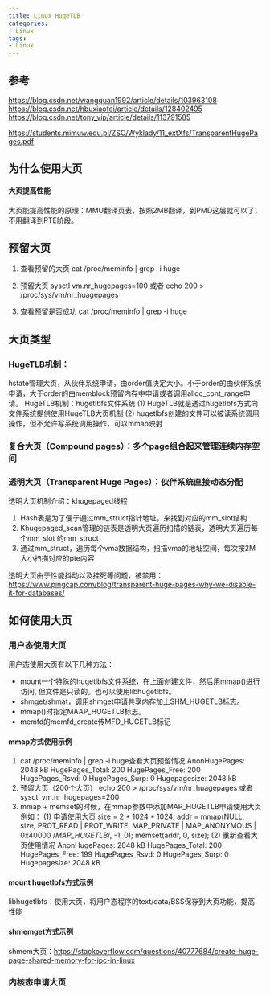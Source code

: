```yaml
---
title: Linux HugeTLB
categories: 
- Linux
tags:
- Linux
---
```


## 参考
https://blog.csdn.net/wangquan1992/article/details/103963108
https://blog.csdn.net/hbuxiaofei/article/details/128402495
https://blog.csdn.net/tony_vip/article/details/113791585

https://students.mimuw.edu.pl/ZSO/Wyklady/11_extXfs/TransparentHugePages.pdf

## 为什么使用大页   
#### 大页提高性能
大页能提高性能的原理：MMU翻译页表，按照2MB翻译，到PMD这层就可以了，不用翻译到PTE阶段。

## 预留大页
1. 查看预留的大页
cat /proc/meminfo | grep -i huge
2. 预留大页
sysctl vm.nr_hugepages=100
或者
echo 200 > /proc/sys/vm/nr_huagepages

4. 查看预留是否成功
cat /proc/meminfo | grep -i huge

## 大页类型
### HugeTLB机制： 
   hstate管理大页，从伙伴系统申请，由order值决定大小。小于order的由伙伴系统申请，大于order的由memblock预留内存中申请或者调用alloc_cont_range申请。
   HugeTLB机制：hugetlbfs文件系统
   (1) HugeTLB就是透过hugetlbfs方式向文件系统提供使用HugeTLB大页机制
   (2) hugetlbfs创建的文件可以被读系统调用操作，但不允许写系统调用操作，可以mmap映射

### 复合大页（Compound pages）：多个page组合起来管理连续内存空间
### 透明大页（Transparent Huge Pages）：伙伴系统直接动态分配
   透明大页机制介绍：khugepaged线程
   1) Hash表是为了便于通过mm_struct指针地址，来找到对应的mm_slot结构
   2) Khugepaged_scan管理的链表是透明大页遍历扫描的链表，透明大页遍历每个mm_slot 的mm_struct
   3) 通过mm_struct，遍历每个vma数据结构，扫描vma的地址空间，每次按2M大小扫描对应的pte内容

透明大页由于性能抖动以及挂死等问题，被禁用：
https://www.pingcap.com/blog/transparent-huge-pages-why-we-disable-it-for-databases/

## 如何使用大页
### 用户态使用大页
   用户态使用大页有以下几种方法：
   - mount一个特殊的hugetlbfs文件系统，在上面创建文件，然后用mmap()进行访问, 但文件是只读的。也可以使用libhugetlbfs。
   - shmget/shmat，调用shmget申请共享内存加上SHM_HUGETLB标志。
   - mmap()时指定MAAP_HUGETLB标志。
   - memfd的memfd_create传MFD_HUGETLB标记
     
#### mmap方式使用示例
1) cat /proc/meminfo | grep -i huge查看大页预留情况
   AnonHugePages:      2048 kB
   HugePages_Total:     200
   HugePages_Free:      200
   HugePages_Rsvd:        0
   HugePages_Surp:        0
   Hugepagesize:       2048 kB
2) 预留大页（200个大页）
   echo 200 > /proc/sys/vm/nr_huagepages
   或者
   sysctl vm.nr_hugepages=200
3) mmap + memset的时候，在mmap参数中添加MAP_HUGETLB申请使用大页
   例如：
   (1) 申请使用大页
      size = 2 * 1024 * 1024;
      addr = mmap(NULL, size, PROT_READ | PROT_WRITE, MAP_PRIVATE | MAP_ANONYMOUS | 0x40000 /*MAP_HUGETLB*/, -1, 0);
      memset(addr, 0, size);
   (2) 重新查看大页使用情况
      AnonHugePages:      2048 kB
      HugePages_Total:     200
      HugePages_Free:      199
      HugePages_Rsvd:        0
      HugePages_Surp:        0
      Hugepagesize:       2048 kB
#### mount hugetlbfs方式示例
   libhugetlbfs：使用大页，将用户态程序的text/data/BSS保存到大页功能，提高性能

#### shmemget方式示例
   shmem大页：https://stackoverflow.com/questions/40777684/create-huge-page-shared-memory-for-ipc-in-linux

### 内核态申请大页


